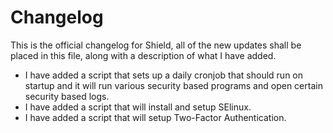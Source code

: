 # Changelog
This is the official changelog for Shield, all of the new updates shall be placed in this file, along with a description of what I have added.

- I have added a script that sets up a daily cronjob that should run on startup and it will run various security based programs and open certain security based logs.
- I have added a script that will install and setup SElinux.
- I have added a script that will setup Two-Factor Authentication.
